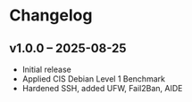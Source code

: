 # Changelog

## v1.0.0 – 2025-08-25
- Initial release
- Applied CIS Debian Level 1 Benchmark
- Hardened SSH, added UFW, Fail2Ban, AIDE
